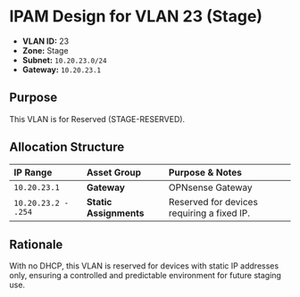 # IPAM Design for VLAN 23 (Stage)

- **VLAN ID:** 23
- **Zone:** Stage
- **Subnet:** `10.20.23.0/24`
- **Gateway:** `10.20.23.1`

## Purpose

This VLAN is for Reserved (STAGE-RESERVED).

## Allocation Structure

| IP Range | Asset Group | Purpose & Notes |
| :--- | :--- | :--- |
| `10.20.23.1` | **Gateway** | OPNsense Gateway |
| `10.20.23.2 - .254` | **Static Assignments** | Reserved for devices requiring a fixed IP. |

## Rationale

With no DHCP, this VLAN is reserved for devices with static IP addresses only, ensuring a controlled and predictable environment for future staging use.
